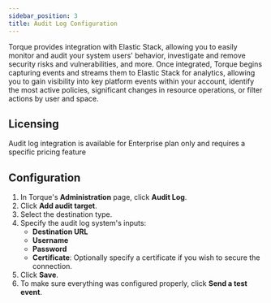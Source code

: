 ```yaml
---
sidebar_position: 3
title: Audit Log Configuration
---
```


Torque provides integration with Elastic Stack, allowing you to easily monitor and audit your system users' behavior, investigate and remove security risks and vulnerabilities, and more. Once integrated, Torque begins capturing events and streams them to Elastic Stack for analytics, allowing you to gain visibility into key platform events within your account, identify the most active policies, significant changes in resource operations, or filter actions by user and space.

## Licensing
Audit log integration is available for Enterprise plan only and requires a specific pricing feature

## Configuration
1. In Torque's __Administration__ page, click __Audit Log__.
2. Click __Add audit target__.
3. Select the destination type.
4. Specify the audit log system's inputs:
   * __Destination URL__
   * __Username__
   * __Password__
   * __Certificate__: Optionally specify a certificate if you wish to secure the connection.
5. Click __Save__.
6. To make sure everything was configured properly, click __Send a test event__.
